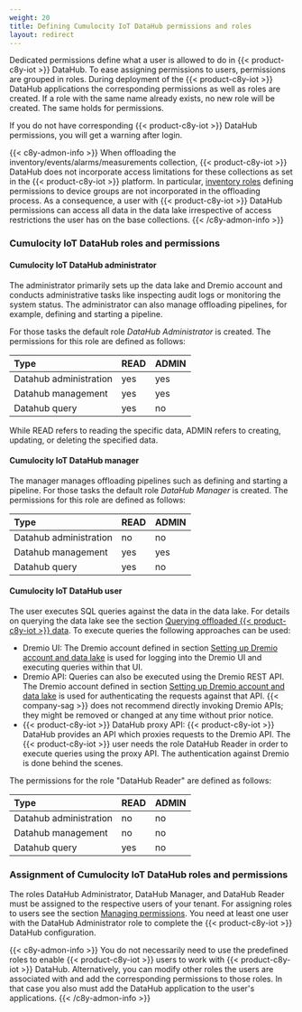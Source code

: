 ```yaml
---
weight: 20
title: Defining Cumulocity IoT DataHub permissions and roles
layout: redirect
---
```


Dedicated permissions define what a user is allowed to do in {{< product-c8y-iot >}} DataHub. To ease assigning permissions to users, permissions are grouped in roles. During deployment of the {{< product-c8y-iot >}} DataHub applications the corresponding permissions as well as roles are created. If a role with the same name already exists, no new role will be created. The same holds for permissions.

If you do not have corresponding {{< product-c8y-iot >}} DataHub permissions, you will get a warning after login.

{{< c8y-admon-info >}}
When offloading the inventory/events/alarms/measurements collection, {{< product-c8y-iot >}} DataHub does not incorporate access limitations for these collections as set in the {{< product-c8y-iot >}} platform. In particular, [inventory roles](/users-guide/administration/#inventory) defining permissions to device groups are not incorporated in the offloading process. As a consequence, a user with {{< product-c8y-iot >}} DataHub permissions can access all data in the data lake irrespective of access restrictions the user has on the base collections.
{{< /c8y-admon-info >}}

### Cumulocity IoT DataHub roles and permissions

#### Cumulocity IoT DataHub administrator
The administrator primarily sets up the data lake and Dremio account and conducts administrative tasks like inspecting audit logs or monitoring the system status. The administrator can also manage offloading pipelines, for example, defining and starting a pipeline.

For those tasks the default role *DataHub Administrator* is created. The permissions for this role are defined as follows:

|Type|READ|ADMIN|
|:---|:---|:---|
|Datahub administration|yes|yes|
|Datahub management|yes|yes|
|Datahub query|yes|no|

While READ refers to reading the specific data, ADMIN refers to creating, updating, or deleting the specified data.

#### Cumulocity IoT DataHub manager
The manager manages offloading pipelines such as defining and starting a pipeline. For those tasks the default role *DataHub Manager* is created. The permissions for this role are defined as follows:

|Type|READ|ADMIN|
|:---|:---|:---|
|Datahub administration|no|no|
|Datahub management|yes|yes|
|Datahub query|yes|no|

#### Cumulocity IoT DataHub user
The user executes SQL queries against the data in the data lake. For details on querying the data lake see the section [Querying offloaded {{< product-c8y-iot >}} data](/datahub/working-with-datahub#querying-offloaded). To execute queries the following approaches can be used:

* Dremio UI: The Dremio account defined in section [Setting up Dremio account and data lake](/datahub/setting-up-datahub#setting-up-dremio-datalake) is used for logging into the Dremio UI and executing queries within that UI.
* Dremio API: Queries can also be executed using the Dremio REST API. The Dremio account defined in section [Setting up Dremio account and data lake](/datahub/setting-up-datahub#setting-up-dremio-datalake) is used for authenticating the requests against that API. {{< company-sag >}} does not recommend directly invoking Dremio APIs; they might be removed or changed at any time without prior notice.
* {{< product-c8y-iot >}} DataHub proxy API: {{< product-c8y-iot >}} DataHub provides an API which proxies requests to the Dremio API. The {{< product-c8y-iot >}} user needs the role DataHub Reader in order to execute queries using the proxy API. The authentication against Dremio is done behind the scenes.

The permissions for the role "DataHub Reader" are defined as follows:

|Type|READ|ADMIN|
|:---|:---|:---|
|Datahub administration|no|no|
|Datahub management|no|no|
|Datahub query|yes|no|

### Assignment of Cumulocity IoT DataHub roles and permissions
The roles DataHub Administrator, DataHub Manager, and DataHub Reader must be assigned to the respective users of your tenant. For assigning roles to users see the section [Managing permissions](/users-guide/administration/#managing-permissions). You need at least one user with the DataHub Administrator role to complete the {{< product-c8y-iot >}} DataHub configuration.

{{< c8y-admon-info >}}
You do not necessarily need to use the predefined roles to enable {{< product-c8y-iot >}} users to work with {{< product-c8y-iot >}} DataHub. Alternatively, you can modify other roles the users are associated with and add the corresponding permissions to those roles. In that case you also must add the DataHub application to the user's applications.
{{< /c8y-admon-info >}}
